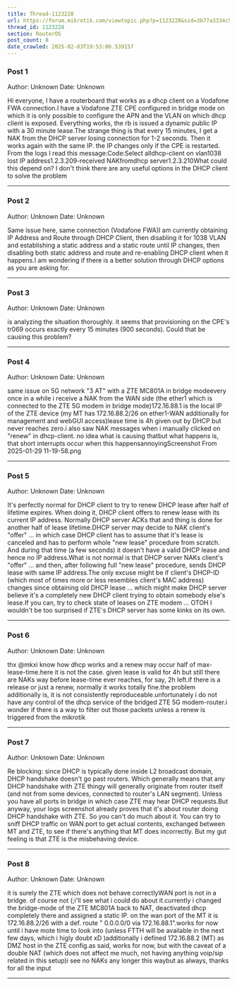 ```yaml
---
title: Thread-1123228
url: https://forum.mikrotik.com/viewtopic.php?p=1123228&sid=3b77a3334c914448dbbc02bfdff4c3aa#p1123228
thread_id: 1123228
section: RouterOS
post_count: 8
date_crawled: 2025-02-03T19:53:06.539157
---
```


### Post 1
Author: Unknown
Date: Unknown

Hi everyone, I have a routerboard that works as a dhcp client on a Vodafone FWA connection.I have a Vodafone ZTE CPE configured in bridge mode on which it is only possible to configure the APN and the VLAN on which dhcp client is exposed. Everything works, the rb is issued a dynamic public IP with a 30 minute lease.The strange thing is that every 15 minutes, I get a NAK from the DHCP server losing connection for 1-2 seconds. Then it works again with the same IP. the IP changes only if the CPE is restarted. From the logs I read this message:Code:Select alldhcp-client on vlan1038 lost IP address1.2.3.209-received NAKfromdhcp server1.2.3.210What could this depend on? I don't think there are any useful options in the DHCP client to solve the problem

---
### Post 2
Author: Unknown
Date: Unknown

Same issue here, same connection (Vodafone FWA)I am currently obtaining IP Address and Route through DHCP Client, then disabling it for 1038 VLAN and establishing a static address and a static route until IP changes, then disabling both static address and route and re-enabling DHCP client when it happens.I am wondering if there is a better solution through DHCP options as you are asking for.

---
### Post 3
Author: Unknown
Date: Unknown

is analyzing the situation thoroughly.  it seems that provisioning on the CPE's tr069 occurs exactly every 15 minutes (900 seconds).  Could that be causing this problem?

---
### Post 4
Author: Unknown
Date: Unknown

same issue on 5G network "3 AT" with a ZTE MC801A in bridge modeevery once in a while i receive a NAK from the WAN side (the ether1 which is connected to the ZTE 5G modem in bridge mode)172.16.88.1 is the local IP of the ZTE device (my MT has 172.16.88.2/26 on ether1-WAN additionally for management and webGUI access)lease time is 4h given out by DHCP but never reaches zero.i also saw NAK messages when i manually clicked on "renew" in dhcp-client. no idea what is causing thatbut what happens is, that short interrupts occur when this happensannoyingScreenshot From 2025-01-29 11-19-58.png

---
### Post 5
Author: Unknown
Date: Unknown

It's perfectly normal for DHCP client to try to renew DHCP lease after half of lifetime expires. When doing it, DHCP client offers to renew lease with its current IP address. Normally DHCP server ACKs that and thing is done for another half of lease lifetime.DHCP server may decide to NAK client's "offer" ... in which case DHCP client has to assume that it's lease is canceled and has to perform whole "new lease" procedure from scratch. And during that time (a few seconds) it doesn't have a valid DHCP lease and hence no IP address.What is not normal is that DHCP server NAKs client's "offer" ... and then, after following full "new lease" procedure, sends DHCP lease with same IP address.The only excuse might be if client's DHCP-ID (which most of times more or less resembles client's MAC address) changes since obtaining old DHCP lease ... which might make DHCP server believe it's a completely new DHCP client trying to obtain somebody else's lease.If you can, try to check state of leases on ZTE modem ... OTOH I wouldn't be too surprised if ZTE's DHCP server has some kinks on its own.

---
### Post 6
Author: Unknown
Date: Unknown

thx @mkxi know how dhcp works and a renew may occur half of max-lease-time.here it is not the case. given lease is valid for 4h but still there are NAKs way before lease-time ever reaches, for say, 2h left.if there is a release or just a renew, normally it works totally fine.the problem additionally is, it is not consistently reproduceable.unfortunately i do not have any control of the dhcp service of the bridged ZTE 5G modem-router.i wonder if there is a way to filter out those packets unless a renew is triggered from the mikrotik

---
### Post 7
Author: Unknown
Date: Unknown

Re blocking: since DHCP is typically done inside L2 broadcast domain, DHCP handshake doesn't go past routers. Which generally means that any DHCP handshake with ZTE thingy will generally originate from router itself (and not from some devices, connected to router's LAN segment). Unless you have all ports in bridge in which case ZTE may hear DHCP requests.But anyway, your logs screenshot already proves that it's about router doing DHCP handshake with ZTE. So you can't do much about it. You can try to sniff DHCP traffic on WAN port to get actual contents, exchanged between MT and ZTE, to see if there's anything that MT does incorrectly. But my gut feeling is that ZTE is the misbehaving device.

---
### Post 8
Author: Unknown
Date: Unknown

it is surely the ZTE which does not behave correctlyWAN port is not in a bridge. of course not (;i'll see what i could do about it.currently i changed the bridge-mode of the ZTE MC801A back to NAT, deactivated dhcp completely there and assigned a static IP. on the wan port of the MT it is 172.16.88.2/26 with a def. route " 0.0.0.0/0 via 172.16.88.1".works for now until i have mote time to look into (unless FTTH will be available in the next few days, which i higly doubt xD )additionally i defined 172.16.88.2 (MT) as DMZ host in the ZTE config.as said, works for now, but with the caveat of a double NAT (which does not affect me much, not having anything voip/sip related in this setup)i see no NAKs any longer this waybut as always, thanks for all the input

---
